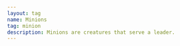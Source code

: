 ```yaml
---
layout: tag
name: Minions
tag: minion
description: Minions are creatures that serve a leader.
---
```

